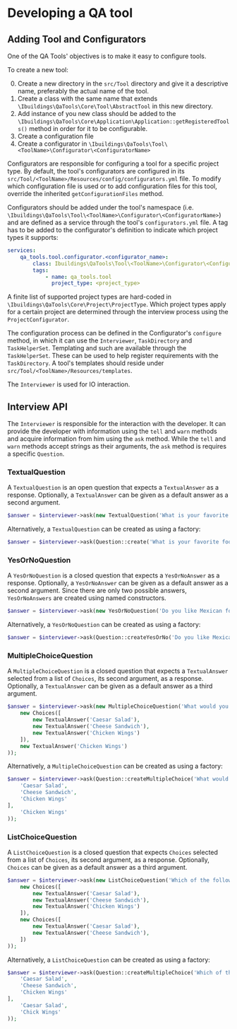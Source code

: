 Developing a QA tool
====================

## Adding Tool and Configurators
One of the QA Tools' objectives is to make it easy to configure tools.

To create a new tool:

 0. Create a new directory in the `src/Tool` directory and give it a descriptive name, preferably the actual name of the tool.
 0. Create a class with the same name that extends `\Ibuildings\QaTools\Core\Tool\AbstractTool` in this new directory. 
 0. Add instance of you new class should be added to the `\Ibuildings\QaTools\Core\Application\Application::getRegisteredTools()` method in order for it to be configurable.
 0. Create a configuration file
 0. Create a configurator in `\Ibuildings\QaTools\Tool\<ToolName>\Configurator\<ConfiguratorName>`

Configurators are responsible for configuring a tool for a specific project type.
By default, the tool's configurators are configured in its `src/Tool/<ToolName>/Resources/config/configurators.yml` file. 
To modify which configuration file is used or to add configuration files for this tool, 
override the inherited `getConfigurationFiles` method.

Configurators should be added under the tool's namespace (i.e. `\Ibuildings\QaTools\Tool\<ToolName>\Configurator\<ConfiguratorName>`) and
are defined as a service through the tool's `configurators.yml` file. 
A tag has to be added to the configurator's definition to indicate which project types it supports:

```yaml
services:
    qa_tools.tool.configurator.<configurator_name>:
        class: Ibuildings\QaTools\Tool\<ToolName>\Configurator\<ConfiguratorName>
        tags:
            - name: qa_tools.tool
              project_type: <project_type>
```

A finite list of supported project types are hard-coded in `\Ibuildings\QaTools\Core\Project\ProjectType`.
Which project types apply for a certain project are determined through the interview process using the `ProjectConfigurator`.

The configuration process can be defined in the Configurator's `configure`
method, in which it can use the `Interviewer`, `TaskDirectory` and
`TaskHelperSet`. Templating and such are available through the
`TaskHelperSet`.
These can be used to help register requirements with the
`TaskDirectory`. A tool's templates should reside under
`src/Tool/<ToolName>/Resources/templates`.

The `Interviewer` is used for IO interaction.

## Interview API
The `Interviewer` is responsible for the interaction with the developer. It can provide the developer with information using the
`tell` and `warn` methods and acquire information from him using the `ask` method. While the `tell` and `warn` methods
accept strings as their arguments, the `ask` method is requires a specific `Question`.

### TextualQuestion
A `TextualQuestion` is an open question that expects a `TextualAnswer` as a response. 
Optionally, a `TextualAnswer` can be given as a default answer as a second argument.

```php
$answer = $interviewer->ask(new TextualQuestion('What is your favorite food?', new TextualAnswer('Pizza'));
```

Alternatively, a `TextualQuestion` can be created as using a factory:
```php
$answer = $interviewer->ask(Question::create('What is your favorite food?', 'Pizza'));
```

### YesOrNoQuestion
A `YesOrNoQuestion` is a closed question that expects a `YesOrNoAnswer` as a response. 
Optionally, a `YesOrNoAnswer` can be given as a default answer as a second argument.
Since there are only two possible answers, `YesOrNoAnswers` are created using named constructors. 

```php
$answer = $interviewer->ask(new YesOrNoQuestion('Do you like Mexican food?', YesOrNoAnswer::yes());
```

Alternatively, a `YesOrNoQuestion` can be created as using a factory:
```php
$answer = $interviewer->ask(Question::createYesOrNo('Do you like Mexican food?', YesOrNoAnswer::YES));
```

### MultipleChoiceQuestion
A `MultipleChoiceQuestion` is a closed question that expects a `TextualAnswer` selected from a list of `Choices`, 
its second argument, as a response. 
Optionally, a `TextualAnswer` can be given as a default answer as a third argument.

```php
$answer = $interviewer->ask(new MultipleChoiceQuestion('What would you like to eat?', 
    new Choices([
        new TextualAnswer('Caesar Salad'),
        new TextualAnswer('Cheese Sandwich'),
        new TextualAnswer('Chicken Wings')
    ]),
    new TextualAnswer('Chicken Wings')
));
```

Alternatively, a `MultipleChoiceQuestion` can be created as using a factory:
```php
$answer = $interviewer->ask(Question::createMultipleChoice('What would you like to eat?', [
    'Caesar Salad',
    'Cheese Sandwich',
    'Chicken Wings'
],
    'Chicken Wings'
));
```

### ListChoiceQuestion
A `ListChoiceQuestion` is a closed question that expects `Choices` selected from a list of `Choices`, 
its second argument, as a response. 
Optionally, `Choices` can be given as a default answer as a third argument.

```php
$answer = $interviewer->ask(new ListChoiceQuestion('Which of the following would you like to eat next?', 
    new Choices([
        new TextualAnswer('Caesar Salad'),
        new TextualAnswer('Cheese Sandwich'),
        new TextualAnswer('Chicken Wings')
    ]),
    new Choices([
        new TextualAnswer('Caesar Salad'),
        new TextualAnswer('Cheese Sandwich'),
    ])
));
```

Alternatively, a `ListChoiceQuestion` can be created as using a factory:
```php
$answer = $interviewer->ask(Question::createMultipleChoice('Which of the following would you like to eat next?', [
    'Caesar Salad',
    'Cheese Sandwich',
    'Chicken Wings'
],
    'Caesar Salad',
    'Chick Wings'
));
```
